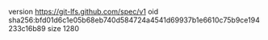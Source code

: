 version https://git-lfs.github.com/spec/v1
oid sha256:bfd01d6c1e05b68eb740d584724a4541d69937b1e6610c75b9ce194233c16b89
size 1280
